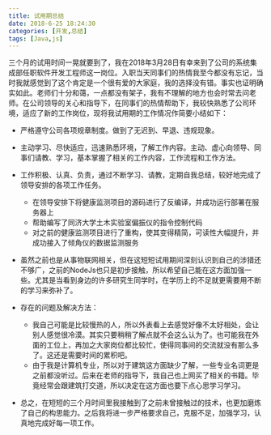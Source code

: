 ```yaml
---
title: 试用期总结
date: 2018-6-25 18:24:30
categories: [开发,总结]
tags: [Java,js]
---
```

三个月的试用时间一晃就要到了，我在2018年3月28日有幸来到了公司的系统集成部任职软件开发工程师这一岗位。入职当天同事们的热情我至今都没有忘记，当时我就感觉到了这个肯定是一个很有爱的大家庭，我的选择没有错。事实也证明确实如此。老师们十分和蔼，一点都没有架子，我有不理解的地方也会时常去问老师。在公司领导的关心和指导下，在同事们的热情帮助下，我较快熟悉了公司环境，适应了新的工作岗位，现将我试用期的工作情况作简要小结如下：
- 严格遵守公司各项规章制度。做到了无迟到、早退、违规现象。
- 主动学习、尽快适应，迅速熟悉环境，了解工作内容。主动、虚心向领导、同事们请教、学习，基本掌握了相关的工作内容，工作流程和工作方法。
- 工作积极、认真、负责，通过不断学习、请教，定期自我总结，较好地完成了领导安排的各项工作任务。
    + 在领导安排下将健康监测项目的源码进行了反编译，并成功运行部署在服务器上
    + 帮助编写了同济大学土木实验室偏振仪的指令控制代码
    + 对之前的健康监测项目进行了重构，使其变得精简，可读性大幅提升，并成功接入了倾角仪的数据监测服务

- 虽然之前也是从事物联网相关，但在这短短试用期间深刻认识到自己的涉猎还不够广，之前的NodeJs也只是初步接触，所以希望自己能在这方面加强一些。尤其是当看到身边的许多研究生同学时，在学历上的不足就更需要用不断的学习来弥补了。
- 存在的问题及解决方法：
    + 我自己可能是比较慢热的人，所以外表看上去感觉好像不太好相处，会让别人感觉很冷漠。其实只要稍稍了解点就不会这么认为了。也可能我在外面的工位上，再加之大家岗位都比较忙，使得同事间的交流就没有那么多了。这还是需要时间的累积吧。
    + 由于我是计算机专业，所以对于建筑这方面缺少了解，一些专业名词更是之前都没听过。后来在老师的指导下，我自己也上网买了相关的书籍。毕竟经常会跟建筑打交道，所以决定在这方面也要下点心思学习学习。

- 总之，在短短的三个月时间里我接触到了之前未曾接触过的技术，也更加磨炼了自己的构思能力。之后我将进一步严格要求自己，克服不足，加强学习，认真地完成好每一项工作。